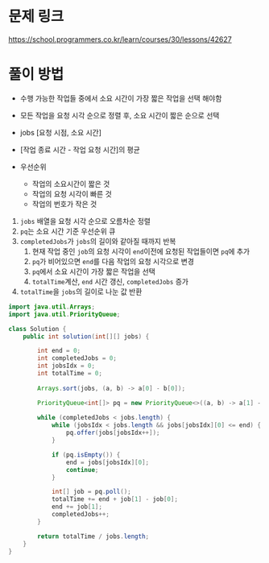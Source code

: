 # 문제 링크
https://school.programmers.co.kr/learn/courses/30/lessons/42627

# 풀이 방법
- 수행 가능한 작업들 중에서 소요 시간이 가장 짧은 작업을 선택 해야함
- 모든 작업을 요청 시각 순으로 정렬 후, 소요 시간이 짧은 순으로 선택

- jobs [요청 시점, 소요 시간]
- [작업 종료 시간 - 작업 요청 시간]의 평균
- 우선순위
  - 작업의 소요시간이 짧은 것
  - 작업의 요청 시각이 빠른 것
  - 작업의 번호가 작은 것

1. `jobs` 배열을 요청 시각 순으로 오름차순 정렬
2. `pq`는 소요 시간 기준 우선순위 큐
3. `completedJobs`가 `jobs`의 길이와 같아질 때까지 반복
   1. 현재 작업 중인 `job`의 요청 시각이 `end`이전에 요청된 작업들이면 `pq`에 추가
   2. `pq`가 비어있으면 `end`를 다음 작업의 요청 시각으로 변경
   3. `pq`에서 소요 시간이 가장 짧은 작업을 선택
   4. `totalTime`계산, `end` 시간 갱신, `completedJobs` 증가
4. `totalTime`을 `jobs`의 길이로 나눈 값 반환


```java 
import java.util.Arrays;
import java.util.PriorityQueue;

class Solution {
    public int solution(int[][] jobs) {

        int end = 0;
        int completedJobs = 0;
        int jobsIdx = 0;
        int totalTime = 0;
        
        Arrays.sort(jobs, (a, b) -> a[0] - b[0]);

        PriorityQueue<int[]> pq = new PriorityQueue<>((a, b) -> a[1] - b[1]);
        
        while (completedJobs < jobs.length) {
            while (jobsIdx < jobs.length && jobs[jobsIdx][0] <= end) {
                pq.offer(jobs[jobsIdx++]);
            }

            if (pq.isEmpty()) {
                end = jobs[jobsIdx][0];
                continue;
            }

            int[] job = pq.poll();
            totalTime += end + job[1] - job[0];
            end += job[1];
            completedJobs++;
        }

        return totalTime / jobs.length;
    }
}
```

